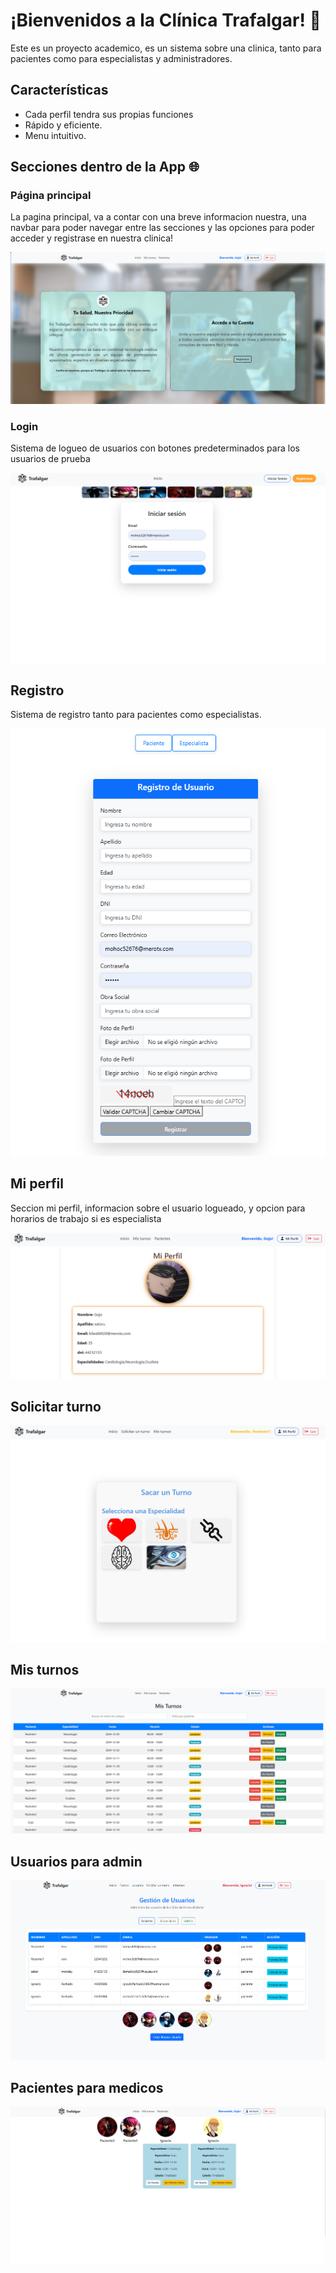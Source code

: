 # ¡Bienvenidos a la Clínica Trafalgar! 🏥 

Este es un proyecto academico, es un sistema sobre una clinica, tanto para pacientes como para especialistas y administradores.

## Características
- Cada perfil tendra sus propias funciones
- Rápido y eficiente.
- Menu intuitivo.

## Secciones dentro de la App 🌐

### Página principal
La pagina principal, va a contar con una breve informacion nuestra, una navbar para poder navegar entre las secciones y las opciones para poder acceder y registrase en nuestra clinica!


![Página principal](imagenes\INICIO.PNG "Captura de la página principal")

### Login
Sistema de logueo de usuarios con botones predeterminados para los usuarios de prueba

![Login](imagenes\LOGIN.PNG "Vista delogin")


## Registro

Sistema de registro tanto para pacientes como especialistas.

![Diagrama de flujo](imagenes\REGISTRO.PNG "Vista del flujo")

## Mi perfil
Seccion mi perfil, informacion sobre el usuario logueado, y opcion para horarios de trabajo si es especialista


![Diagrama de flujo](imagenes\MIPERFIL.PNG "Vista del flujo")

## Solicitar turno


![Diagrama de flujo](imagenes\SOLICITARTUURNO.PNG "Vista del flujo")

## Mis turnos


![Diagrama de flujo](imagenes\MISTURNOS.PNG "Vista del flujo")

## Usuarios para admin


![Diagrama de flujo](imagenes\USUARIOS.PNG "Vista del flujo")

## Pacientes para medicos

![Diagrama de flujo](imagenes\PACIENTES.PNG "Vista del flujo")
